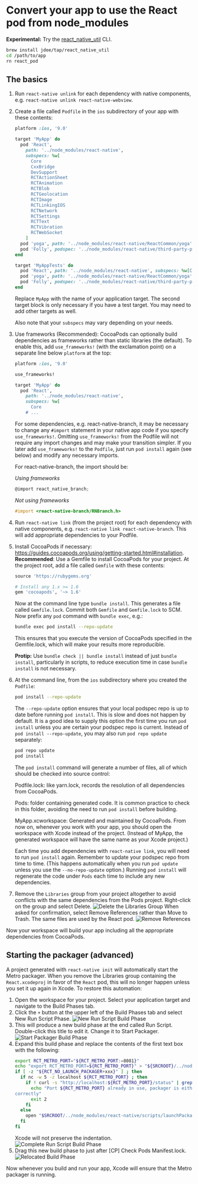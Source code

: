# Convert your app to use the React pod from node_modules

**Experimental:** Try the
[react_native_util](https://github.com/jdee/react_native_util) CLI.

```bash
brew install jdee/tap/react_native_util
cd /path/to/app
rn react_pod
```

## The basics

1. Run `react-native unlink` for each dependency with native
    components, e.g. `react-native unlink react-native-webview`.
1. Create a file called `Podfile` in the `ios` subdirectory of your app with
    these contents:
    ```ruby
    platform :ios, '9.0'

    target 'MyApp' do
      pod 'React',
        path: '../node_modules/react-native',
        subspecs: %w[
          Core
          CxxBridge
          DevSupport
          RCTActionSheet
          RCTAnimation
          RCTBlob
          RCTGeolocation
          RCTImage
          RCTLinkingIOS
          RCTNetwork
          RCTSettings
          RCTText
          RCTVibration
          RCTWebSocket
        ]
      pod 'yoga', path: '../node_modules/react-native/ReactCommon/yoga'
      pod 'Folly', podspec: '../node_modules/react-native/third-party-podspecs/Folly.podspec'
    end

    target 'MyAppTests' do
      pod 'React', path: '../node_modules/react-native', subspecs: %w[Core CxxBridge]
      pod 'yoga', path: '../node_modules/react-native/ReactCommon/yoga'
      pod 'Folly', podspec: '../node_modules/react-native/third-party-podspecs/Folly.podspec'
    end
    ```
    Replace `MyApp` with the name of your application target. The second target
    block is only necessary if you have a test target. You may need to
    add other targets as well.

    Also note that your `subspecs` may vary depending on your needs.
1. Use frameworks (Recommended):
    CocoaPods can optionally build dependencies as frameworks rather than
    static libraries (the default). To enable this, add `use_frameworks!`
    (with the exclamation point) on a separate line below `platform` at the
    top:
    ```Ruby
    platform :ios, '9.0'

    use_frameworks!

    target 'MyApp' do
      pod 'React',
        path: '../node_modules/react-native',
        subspecs: %w[
          Core
        # ...
    ```
    For some dependencies, e.g. react-native-branch, it may be necessary to
    change any `#import` statement in your native app code if you specify
    `use_frameworks!`. Omitting `use_frameworks!` from the Podfile will not
    require any import changes and may make your transition simpler. If you
    later add `use_frameworks!` to the `Podfile`, just run `pod install`
    again (see below) and modify any necessary imports.

    For react-native-branch, the import should be:

    _Using frameworks_
    ```Objective-C
    @import react_native_branch;
    ```

    _Not using frameworks_
    ```Objective-C
    #import <react-native-branch/RNBranch.h>
    ```
1. Run `react-native link` (from the project root) for each dependency with
    native components, e.g.
    `react-native link react-native-branch`. This will add appropriate
    dependencies to your Podfile.
1. Install CocoaPods if necessary:
    https://guides.cocoapods.org/using/getting-started.html#installation.
    **Recommended**: Use a Gemfile to install CocoaPods for your project.
    At the project root, add a file called `Gemfile` with these contents:
    ```ruby
    source 'https://rubygems.org'

    # Install any 1.x >= 1.6
    gem 'cocoapods', '~> 1.6'
    ```
    Now at the command line type `bundle install`. This generates a file
    called `Gemfile.lock`. Commit both `Gemfile` and `Gemfile.lock` to
    SCM. Now prefix any `pod` command with `bundle exec`, e.g.:
    ```bash
    bundle exec pod install --repo-update
    ```
    This ensures that you execute the version of CocoaPods specified in the
    Gemfile.lock, which will make your results more reproducible.

    **Protip:** Use `bundle check || bundle install` instead of just
    `bundle install`, particularly in scripts, to reduce execution time in case
    `bundle install` is not necessary.
1. At the command line, from the `ios` subdirectory where you created the
    `Podfile`:
    ```bash
    pod install --repo-update
    ```
    The `--repo-update` option ensures that your local podspec repo is
    up to date before running `pod install`. This is slow and does not happen
    by default. It is a good idea to supply this option the first time you
    run `pod install` unless you are certain your podspec repo is current.
    Instead of `pod install --repo-update`, you may also run `pod repo update`
    separately:
    ```bash
    pod repo update
    pod install
    ```

    The `pod install` command will generate a number of files, all of which
    should be checked into source control:

    Podfile.lock: like yarn.lock, records the resolution of all dependencies
    from CocoaPods.

    Pods: folder containing generated code. It is common practice to check in
    this folder, avoiding the need to run `pod install` before building.

    MyApp.xcworkspace: Generated and maintained by CocoaPods. From now on,
    whenever you work with your app, you should open the workspace with
    Xcode instead of the project. (Instead of MyApp, the generated workspace
    will have the same name as your Xcode project.)

    Each time you add dependencies
    with `react-native link`, you will need to run `pod install` again.
    Remember to update your podspec repo from time to time. (This happens
    automatically when you run `pod update` unless you use the
    `--no-repo-update` option.)
    Running `pod
    install` will regenerate the code under `Pods` each time to include any
    new dependencies.
1. Remove the `Libraries` group from your project altogether to avoid conflicts
    with the same dependencies from the Pods project. Right-click on the
    group and select Delete.
    ![Delete the Libraries Group](./assets/delete-libraries-group.jpg)
    When asked for confirmation, select Remove
    References rather than Move to Trash. The same files are used by the React
    pod.
    ![Remove References](./assets/remove-references.jpg)

Now your workspace will build your app including all the appropriate
dependencies from CocoaPods.

## Starting the packager (advanced)

A project generated with `react-native init` will automatically
start the Metro packager.
When you remove the Libraries group containing the `React.xcodeproj` in favor
of the `React` pod, this will no longer happen unless you set it up again in
Xcode. To restore this automation:

1. Open the workspace for your project. Select your application target and
    navigate to the Build Phases tab.
1. Click the `+` button at the upper left of the Build Phases tab and select
    New Run Script Phase.
    ![New Run Script Build Phase](./assets/new-run-script-build-phase.jpg)
1. This will produce a new build phase at the end called Run Script.
    Double-click this title to edit it. Change it to Start Packager.
    ![Start Packager Build Phase](./assets/start-packager.png)
1. Expand this build phase and replace the contents of the first text box
    with the following:
    ```bash
    export RCT_METRO_PORT="${RCT_METRO_PORT:=8081}"
    echo "export RCT_METRO_PORT=${RCT_METRO_PORT}" > "${SRCROOT}/../node_modules/react-native/scripts/.packager.env"
    if [ -z "${RCT_NO_LAUNCH_PACKAGER+xxx}" ] ; then
      if nc -w 5 -z localhost ${RCT_METRO_PORT} ; then
        if ! curl -s "http://localhost:${RCT_METRO_PORT}/status" | grep -q "packager-status:running" ; then
          echo "Port ${RCT_METRO_PORT} already in use, packager is either not running or not running
    correctly"
          exit 2
        fi
      else
        open "$SRCROOT/../node_modules/react-native/scripts/launchPackager.command" || echo "Can't start packager automatically"
      fi
    fi
    ```
    Xcode will not preserve the indentation.
    ![Complete Run Script Build Phase](./assets/complete-run-script-build-phase.png)
1. Drag this new build phase to just after [CP] Check Pods Manifest.lock.
    ![Relocated Build Phase](./assets/relocated-build-phase.png)

Now whenever you build and run your app, Xcode will ensure that the Metro
packager is running.
